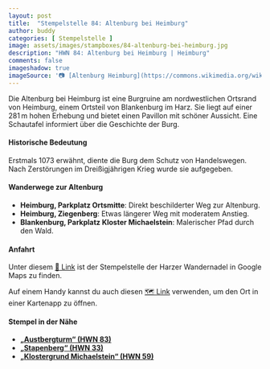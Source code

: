 ```yaml
---
layout: post
title:  "Stempelstelle 84: Altenburg bei Heimburg"
author: buddy
categories: [ Stempelstelle ]
image: assets/images/stampboxes/84-altenburg-bei-heimburg.jpg
description: "HWN 84: Altenburg bei Heimburg | Heimburg"
comments: false
imageshadow: true
imageSource: '📷 [Altenburg Heimburg](https://commons.wikimedia.org/wiki/File:Altenburg_Heimburg.jpg) von <a href="//commons.wikimedia.org/wiki/User:B.Thomas95" title="User:B.Thomas95">Thomas Binder</a> unter Lizenz [CC BY-SA 4.0](https://creativecommons.org/licenses/by-sa/4.0)'
---
```


Die Altenburg bei Heimburg ist eine Burgruine am nordwestlichen Ortsrand von Heimburg, einem Ortsteil von Blankenburg im Harz. Sie liegt auf einer 281 m hohen Erhebung und bietet einen Pavillon mit schöner Aussicht. Eine Schautafel informiert über die Geschichte der Burg.

#### Historische Bedeutung

Erstmals 1073 erwähnt, diente die Burg dem Schutz von Handelswegen. Nach Zerstörungen im Dreißigjährigen Krieg wurde sie aufgegeben.

#### Wanderwege zur Altenburg

- **Heimburg, Parkplatz Ortsmitte**: Direkt beschilderter Weg zur Altenburg.
- **Heimburg, Ziegenberg**: Etwas längerer Weg mit moderatem Anstieg.
- **Blankenburg, Parkplatz Kloster Michaelstein**: Malerischer Pfad durch den Wald.

#### Anfahrt

Unter diesem [📍 Link](https://www.google.com/maps/dir/?api=1&origin=&destination=51.82693%2C%2010.9113) ist der Stempelstelle der Harzer Wandernadel in Google Maps zu finden.

<div class="android-only">
  Auf einem Handy kannst du auch diesen 
  <a href="geo:51.82693,10.9113">🗺️ Link</a> 
  verwenden, um den Ort in einer Kartenapp zu öffnen.
  <p></p>
</div>

#### Stempel in der Nähe

- [**„Austbergturm“ (HWN 83)**](/stempelstelle-83-austbergturm)
- [**„Stapenberg“ (HWN 33)**](/stempelstelle-33-stapenberg)
- [**„Klostergrund Michaelstein“ (HWN 59)**](/stempelstelle-59-klostergrund-michaelstein)
